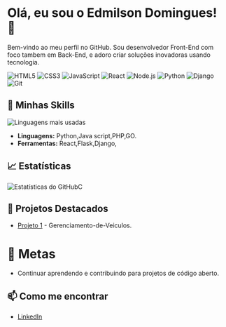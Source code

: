 # Olá, eu sou o Edmilson Domingues! 👋


Bem-vindo ao meu perfil no GitHub. Sou desenvolvedor Front-End com foco tambem em Back-End, e adoro criar soluções inovadoras usando tecnologia.

![HTML5](https://img.shields.io/badge/HTML5-E34F26?style=for-the-badge&logo=html5&logoColor=white)
![CSS3](https://img.shields.io/badge/CSS3-1572B6?style=for-the-badge&logo=css3&logoColor=white)
![JavaScript](https://img.shields.io/badge/JavaScript-F7DF1E?style=for-the-badge&logo=javascript&logoColor=black)
![React](https://img.shields.io/badge/React-61DAFB?style=for-the-badge&logo=react&logoColor=black)
![Node.js](https://img.shields.io/badge/Node.js-339933?style=for-the-badge&logo=nodedotjs&logoColor=white)
![Python](https://img.shields.io/badge/Python-3776AB?style=for-the-badge&logo=python&logoColor=white)
![Django](https://img.shields.io/badge/Django-092E20?style=for-the-badge&logo=django&logoColor=white)
![Git](https://img.shields.io/badge/Git-F05032?style=for-the-badge&logo=git&logoColor=white)
## 🚀 Minhas Skills
![Linguagens mais usadas](https://github-readme-stats.vercel.app/api/top-langs/?username=EdmilsonDomingues&layout=compact&theme=dracula)
- **Linguagens:** Python,Java script,PHP,GO.
- **Ferramentas:** React,Flask,Django,

## 📈 Estatísticas
![Estatísticas do GitHub](https://github-readme-stats.vercel.app/api?username=EdmilsonDomingues&show_icons=true&theme=dracula)C

## 🌟 Projetos Destacados
- [Projeto 1](link) - Gerenciamento-de-Veiculos.

# 🎯 Metas

- Continuar aprendendo e contribuindo para projetos de código aberto.

## 📫 Como me encontrar

- [LinkedIn](https://www.linkedin.com/in/edm%C3%ADlson-domingues-a14b83115/)

  
  
